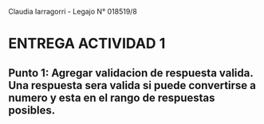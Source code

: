 Claudia Iarragorri - Legajo N° 018519/8

# ENTREGA ACTIVIDAD 1

## Punto 1: Agregar validacion de respuesta valida. Una respuesta sera valida si puede convertirse a numero y esta en el rango de respuestas posibles.